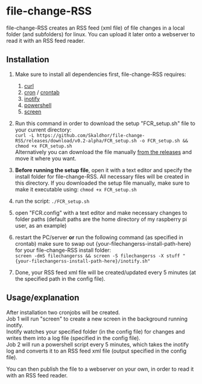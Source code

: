# file-change-RSS
file-change-RSS creates an RSS feed (xml file) of file changes in a local folder (and subfolders) for linux.
You can upload it later onto a webserver to read it with an RSS feed reader.

## Installation
1. Make sure to install all dependencies first, file-change-RSS requires:
    1. [curl](https://man7.org/linux/man-pages/man1/curl.1.html)
    2. [cron](https://man7.org/linux/man-pages/man8/cron.8.html) / [crontab](https://man7.org/linux/man-pages/man5/crontab.5.html)
    3. [inotify](https://man7.org/linux/man-pages/man7/inotify.7.html)
    4. [powershell](https://docs.microsoft.com/en-us/powershell/scripting/install/installing-powershell-core-on-linux?view=powershell-7.1)
    5. [screen](https://man7.org/linux/man-pages/man1/screen.1.html)

2. Run this command in order to download the setup "FCR_setup.sh" file to your current directory:  
`curl -L https://github.com/Skaldhor/file-change-RSS/releases/download/v0.2-alpha/FCR_setup.sh -o FCR_setup.sh && chmod +x FCR_setup.sh`  
Alternatively you can download the file manually [from the releases](https://github.com/Skaldhor/file-change-RSS/releases/latest) and move it where you want.

3. **Before running the setup file**, open it with a text editor and specify the install folder for file-change-RSS.
All necessary files will be created in this directory.
If you downloaded the setup file manually, make sure to make it executable using:
`chmod +x FCR_setup.sh`
4. run the script:
`./FCR_setup.sh`
5. open "FCR.config" with a text editor and make necessary changes to folder paths (default paths are the home directory of my raspberry pi user, as an example)
6. restart the PC/server **or** run the following command (as specified in crontab)
make sure to swap out {your-filechangerss-install-path-here} for your file-change-RSS install folder:  
`screen -dmS filechangerss && screen -S filechangerss -X stuff "{your-filechangerss-install-path-here}/inotify.sh"`
7. Done, your RSS feed xml file will be created/updated every 5 minutes (at the specified path in the config file).

## Usage/explanation
After installation two cronjobs will be created.  
Job 1 will run "screen" to create a new screen in the background running inotify.  
Inotify watches your specified folder (in the config file) for changes and writes them into a log file (specified in the config file).  
Job 2 will run a powershell script every 5 minutes, which takes the inotify log and converts it to an RSS feed xml file (output specified in the config file).

You can then publish the file to a webserver on your own, in order to read it with an RSS feed reader.
